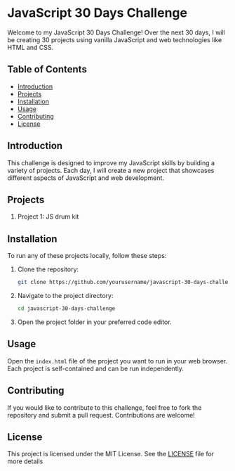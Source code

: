 

# JavaScript 30 Days Challenge

Welcome to my JavaScript 30 Days Challenge! Over the next 30 days, I will be creating 30 projects using vanilla JavaScript and web technologies like HTML and CSS.

## Table of Contents
- [Introduction](#introduction)
- [Projects](#projects)
- [Installation](#installation)
- [Usage](#usage)
- [Contributing](#contributing)
- [License](#license)

## Introduction
This challenge is designed to improve my JavaScript skills by building a variety of projects. Each day, I will create a new project that showcases different aspects of JavaScript and web development.

## Projects
1. Project 1: JS drum kit

## Installation
To run any of these projects locally, follow these steps:

1. Clone the repository:
   ```bash
   git clone https://github.com/yourusername/javascript-30-days-challenge.git
   ```
2. Navigate to the project directory:
   ```bash
   cd javascript-30-days-challenge
   ```
3. Open the project folder in your preferred code editor.

## Usage
Open the `index.html` file of the project you want to run in your web browser. Each project is self-contained and can be run independently.

## Contributing
If you would like to contribute to this challenge, feel free to fork the repository and submit a pull request. Contributions are welcome!

## License
This project is licensed under the MIT License. See the [LICENSE](LICENSE) file for more details 
